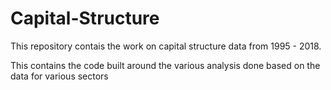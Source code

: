 # Capital-Structure
This repository contais the work on capital structure data from 1995 - 2018. 

This contains the code built around the various analysis done based on the data for various sectors
